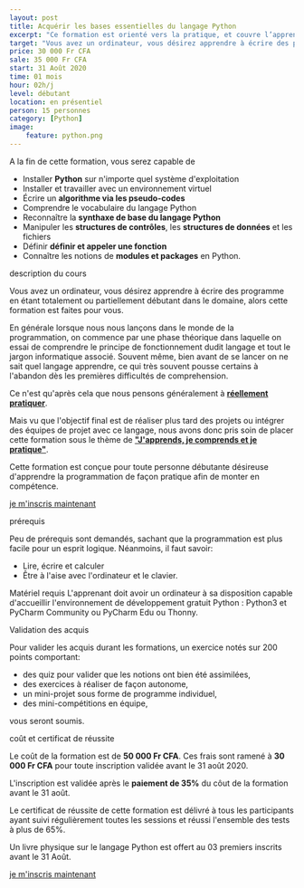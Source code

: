 ```yaml
---
layout: post
title: Acquérir les bases essentielles du langage Python
excerpt: "Ce formation est orienté vers la pratique, et couvre l’apprentissage de la programmation de base, d’une part en montrant et expliquant les concepts grâce à des explications simples, et d’autre part en vous demandant de mettre ces concepts en pratique d’abord de façon guidée et ensuite autonome. Des quiz, un projet individuel, et de nombreux exercices à réaliser vous permettent de valider votre apprentissage."
target: "Vous avez un ordinateur, vous désirez apprendre à écrire des programme en étant totalement ou partiellement débutant dans le domaine, alors cette formation est faites pour vous."
price: 30 000 Fr CFA
sale: 35 000 Fr CFA
start: 31 Août 2020
time: 01 mois
hour: 02h/j
level: débutant
location: en présentiel
person: 15 personnes 
category: [Python]
image:
    feature: python.png
---
```


<p class="text-muted text-uppercase h4 border-bottom py-3">
A la fin de cette formation, vous serez capable de </p>

* Installer **Python** sur n'importe quel système d'exploitation
* Installer et travailler avec un environnement virtuel
* Écrire un **algorithme via les pseudo-codes**
* Comprendre le vocabulaire du langage Python 
* Reconnaître la **synthaxe de base du langage Python**
* Manipuler les **structures de contrôles**, les **structures de données** et les fichiers 
* Définir **définir et appeler une fonction** 
* Connaître les notions de **modules et packages** en Python.

<p id="about-course" class="text-muted text-uppercase h4 border-bottom py-3">description du cours</p>

Vous avez un ordinateur, vous désirez apprendre à écrire des programme en étant totalement ou partiellement débutant dans le domaine, alors cette formation est faites pour vous.

En générale lorsque nous nous lançons dans le monde de la programmation, on commence par une phase théorique dans laquelle on essai de comprendre le principe de fonctionnement dudit langage et tout le jargon informatique associé. Souvent même, bien avant de se lancer on ne sait quel langage apprendre, ce qui très souvent pousse certains à l'abandon dès les premières difficultés de comprehension.

Ce n'est qu'après cela que nous pensons généralement à **<u>réellement pratiquer</u>**.

Mais vu que l'objectif final est de réaliser plus tard des projets ou intégrer des équipes de projet avec ce langage, nous avons donc pris soin de placer cette formation sous le thème de **<u>"J'apprends, je comprends et je pratique"</u>**.

Cette formation est conçue pour toute personne débutante désireuse d'apprendre la programmation de façon pratique afin de monter en compétence.

<p class="text-uppercase h4 justify-content-center d-flex mb-4">
<a href="#" class="btn btn-md btn-primary" title="inscription">je m'inscris maintenant</a></p>

<p class="text-muted text-uppercase h4 border-bottom py-3">prérequis</p>

Peu de prérequis sont demandés, sachant que la programmation est plus facile pour un esprit logique. Néanmoins, il faut savoir:
* Lire, écrire et calculer
* Être à l'aise avec l'ordinateur et le clavier.

Matériel requis
L'apprenant doit avoir un ordinateur à sa disposition capable d'accueillir l'environnement de développement gratuit Python : Python3 et PyCharm Community ou PyCharm Edu ou Thonny.

<p class="text-muted text-uppercase h4 border-bottom py-3">
Validation des acquis</p>

Pour valider les acquis durant les formations, un exercice notés sur 200 points comportant:

* des quiz pour valider que les notions ont bien été assimilées,
* des exercices à réaliser de façon autonome,
* un mini-projet sous forme de programme individuel,
* des mini-compétitions en équipe,

vous seront soumis.

<div class="bg-light p-4">
<p class="text-uppercase h4 border-bottom py-3">coût et certificat de réussite</p>

Le coût de la formation est de <strong>50 000 Fr CFA</strong>. Ces frais sont ramené à <strong>30 000 Fr CFA</strong> pour toute inscription validée avant le 31 août 2020.

L'inscription est validée après le <strong>paiement de 35%</strong> du côut de la formation avant le 31 août.

Le certificat de réussite de cette formation est délivré à tous les participants ayant suivi régulièrement toutes les sessions et réussi l'ensemble des tests à plus de 65%.

<p class="small py-3 font-italic">Un livre physique sur le langage Python est offert au 03 premiers inscrits avant le 31 Août.</p>

<p class="text-uppercase h4 justify-content-center d-flex">
<a href="#" class="btn btn-md btn-primary" title="inscription">je m'inscris maintenant</a></p>

</div>
